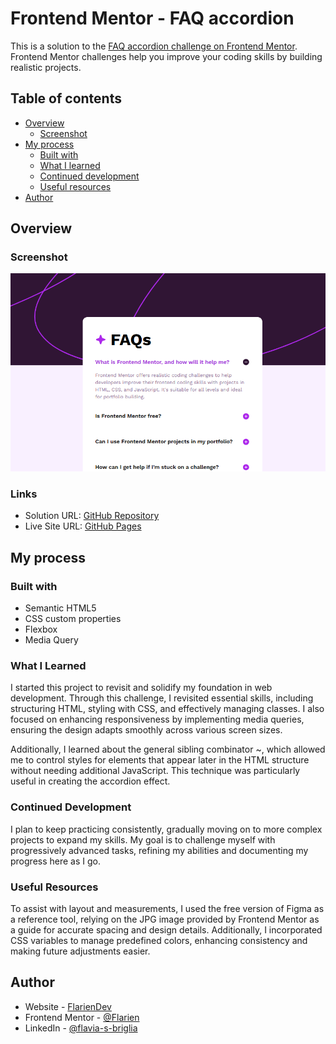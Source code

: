 # Frontend Mentor - FAQ accordion

This is a solution to the [FAQ accordion challenge on Frontend Mentor](https://www.frontendmentor.io/challenges/faq-accordion-wyfFdeBwBz). Frontend Mentor challenges help you improve your coding skills by building realistic projects. 

## Table of contents

- [Overview](#overview)
  - [Screenshot](#screenshot)
- [My process](#my-process)
  - [Built with](#built-with)
  - [What I learned](#what-i-learned)
  - [Continued development](#continued-development)
  - [Useful resources](#useful-resources)
- [Author](#author)

## Overview

### Screenshot

![](./assets/images/screenshot.png)

### Links

- Solution URL: [GitHub Repository](https://github.com/Flarien/5-faq-accordion)
- Live Site URL: [GitHub Pages](https://flarien.github.io/5-faq-accordion/)

## My process

### Built with

- Semantic HTML5
- CSS custom properties
- Flexbox
- Media Query

### What I Learned
I started this project to revisit and solidify my foundation in web development. Through this challenge, I revisited essential skills, including structuring HTML, styling with CSS, and effectively managing classes. I also focused on enhancing responsiveness by implementing media queries, ensuring the design adapts smoothly across various screen sizes.

Additionally, I learned about the general sibling combinator ~, which allowed me to control styles for elements that appear later in the HTML structure without needing additional JavaScript. This technique was particularly useful in creating the accordion effect.


### Continued Development
I plan to keep practicing consistently, gradually moving on to more complex projects to expand my skills. My goal is to challenge myself with progressively advanced tasks, refining my abilities and documenting my progress here as I go.

### Useful Resources
To assist with layout and measurements, I used the free version of Figma as a reference tool, relying on the JPG image provided by Frontend Mentor as a guide for accurate spacing and design details. Additionally, I incorporated CSS variables to manage predefined colors, enhancing consistency and making future adjustments easier.

## Author

- Website - [FlarienDev](https://flariendev.com.ar)
- Frontend Mentor - [@Flarien](https://www.frontendmentor.io/profile/Flarien)
- LinkedIn - [@flavia-s-briglia](https://www.linkedin.com/in/flavia-s-briglia/)
